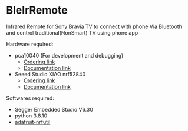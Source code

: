 # BleIrRemote
Infrared Remote for Sony Bravia TV to connect with phone Via Bluetooth and control traditional(NonSmart) TV using phone app

Hardware required:
- pca10040 (For development and debugging)
    - [Ordering link](https://www.mouser.com/ProductDetail/Nordic-Semiconductor/NRF52-DK?qs=79dOc3%2F91%2FccrafuGv4fOw%3D%3D)
    - [Documentation link](https://developer.nordicsemi.com/nRF_Connect_SDK/doc/1.2.1/zephyr/boards/arm/nrf52_pca10040/doc/index.html)
- Seeed Studio XIAO nrf52840
    - [Ordering link](https://www.seeedstudio.com/Seeed-XIAO-BLE-nRF52840-p-5201.html)
    - [Documentation link](https://wiki.seeedstudio.com/XIAO_BLE/)

Softwares required:
- Segger Embedded Studio V6.30
- python 3.8.10
- [adafruit-nrfutil](https://github.com/adafruit/Adafruit_nRF52_nrfutil)
